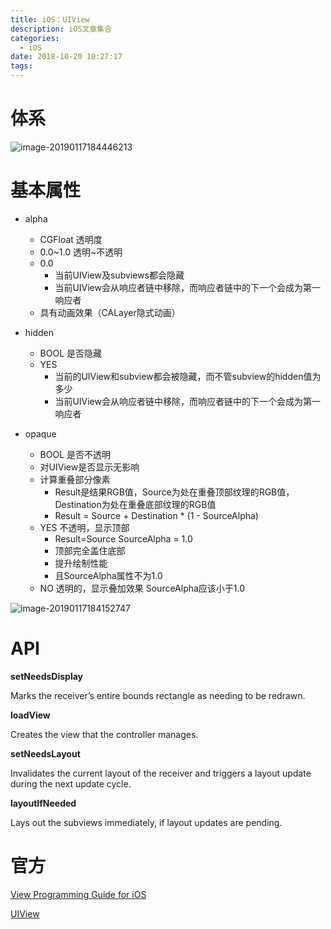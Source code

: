 ```yaml
---
title: iOS：UIView
description: iOS文章集合
categories:
  - iOS
date: 2018-10-20 10:27:17
tags:
---
```




# 体系

![image-20190117184446213](http://blog-1251606168.file.myqcloud.com/blog_2018/2019-01-17-104446.png)



# 基本属性

* alpha
  * CGFloat 透明度
  * 0.0~1.0 透明~不透明
  * 0.0
    * 当前UIView及subviews都会隐藏
    * 当前UIView会从响应者链中移除，而响应者链中的下一个会成为第一响应者
  * 具有动画效果（CALayer隐式动画）
* hidden
  * BOOL 是否隐藏
  * YES
    * 当前的UIView和subview都会被隐藏，而不管subview的hidden值为多少
    * 当前UIView会从响应者链中移除，而响应者链中的下一个会成为第一响应者

* opaque
  * BOOL 是否不透明
  * 对UIView是否显示无影响
  * 计算重叠部分像素
    * Result是结果RGB值，Source为处在重叠顶部纹理的RGB值，Destination为处在重叠底部纹理的RGB值
    * Result = Source + Destination * (1 - SourceAlpha)
  * YES 不透明，显示顶部
    * Result=Source    SourceAlpha = 1.0
    * 顶部完全盖住底部
    * 提升绘制性能
    * 且SourceAlpha属性不为1.0
  * NO 透明的，显示叠加效果    SourceAlpha应该小于1.0



![image-20190117184152747](http://blog-1251606168.file.myqcloud.com/blog_2018/2019-01-17-104152.png)







# API

**setNeedsDisplay**

Marks the receiver’s entire bounds rectangle as needing to be redrawn.



**loadView**

Creates the view that the controller manages.



**setNeedsLayout**

Invalidates the current layout of the receiver and triggers a layout update during the next update cycle.



**layoutIfNeeded**

Lays out the subviews immediately, if layout updates are pending.







# 官方

[View Programming Guide for iOS](https://developer.apple.com/library/archive/documentation/WindowsViews/Conceptual/ViewPG_iPhoneOS/Introduction/Introduction.html#//apple_ref/doc/uid/TP40009503-CH1-SW2)

[UIView](https://developer.apple.com/documentation/uikit/uiview?language=objc)